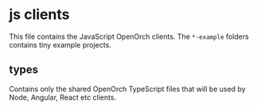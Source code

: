 # js clients

This file contains the JavaScript OpenOrch clients. The `*-example` folders contains tiny example projects.

## types

Contains only the shared OpenOrch TypeScript files that will be used by Node, Angular, React etc clients.
